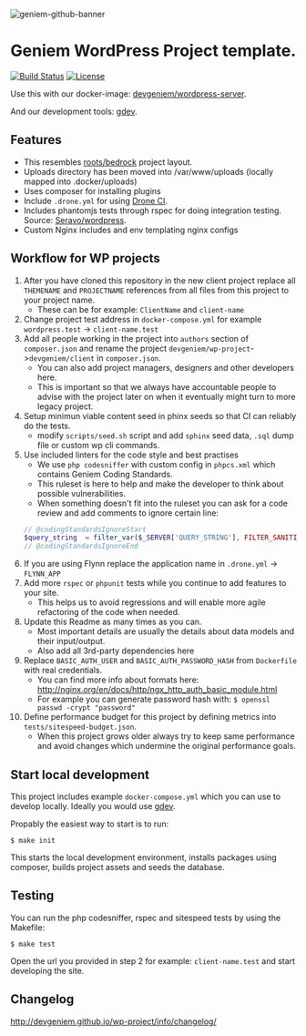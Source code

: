 ![geniem-github-banner](https://cloud.githubusercontent.com/assets/5691777/14319886/9ae46166-fc1b-11e5-9630-d60aa3dc4f9e.png)
# Geniem WordPress Project template.
[![Build Status](https://travis-ci.org/devgeniem/wp-project.svg?branch=master)](https://travis-ci.org/devgeniem/wp-project) [![License](http://img.shields.io/:license-mit-blue.svg)](http://doge.mit-license.org)

Use this with our docker-image: [devgeniem/wordpress-server](https://github.com/devgeniem/wordpress-server).

And our development tools: [gdev](https://github.com/devgeniem/gdev).

## Features
- This resembles [roots/bedrock](https://github.com/roots/bedrock) project layout.
- Uploads directory has been moved into /var/www/uploads (locally mapped into .docker/uploads)
- Uses composer for installing plugins
- Include `.drone.yml` for using [Drone CI](https://github.com/drone/drone).
- Includes phantomjs tests through rspec for doing integration testing. Source: [Seravo/wordpress](https://github.com/Seravo/wordpress).
- Custom Nginx includes and env templating nginx configs

## Workflow for WP projects
1. After you have cloned this repository in the new client project replace all `THEMENAME` and `PROJECTNAME` references from all files from this project to your project name.
    * These can be for example: `ClientName` and `client-name`
2. Change project test address in `docker-compose.yml` for example `wordpress.test` -> `client-name.test`
3. Add all people working in the project into `authors` section of `composer.json` and rename the project `devgeniem/wp-project`->`devgeniem/client` in `composer.json`.
    * You can also add project managers, designers and other developers here.
    * This is important so that we always have accountable people to advise with the project later on when it eventually might turn to more legacy project.
4. Setup minimun viable content seed in phinx seeds so that CI can reliably do the tests.
    * modify `scripts/seed.sh` script and add `sphinx` seed data, `.sql` dump file or custom wp cli commands.
5. Use included linters for the code style and best practises
    * We use `php codesniffer` with custom config in `phpcs.xml` which contains Geniem Coding Standards.
    * This ruleset is here to help and make the developer to think about possible vulnerabilities.
    * When something doesn't fit into the ruleset you can ask for a code review and add comments to ignore certain line:
    ```php
    // @codingStandardsIgnoreStart
    $query_string  = filter_var($_SERVER['QUERY_STRING'], FILTER_SANITIZE_STRING)
    // @codingStandardsIgnoreEnd
    ```
6. If you are using Flynn replace the application name in `.drone.yml` -> `FLYNN_APP`
7. Add more `rspec` or `phpunit` tests while you continue to add features to your site.
    * This helps us to avoid regressions and will enable more agile refactoring of the code when needed.
8. Update this Readme as many times as you can.
    * Most important details are usually the details about data models and their input/output.
    * Also add all 3rd-party dependencies here
9. Replace `BASIC_AUTH_USER` and `BASIC_AUTH_PASSWORD_HASH` from `Dockerfile` with real credentials.
    * You can find more info about formats here: http://nginx.org/en/docs/http/ngx_http_auth_basic_module.html
    * For example you can generate password hash with: `$ openssl passwd -crypt "password"`
10. Define performance budget for this project by defining metrics into `tests/sitespeed-budget.json`.
    * When this project grows older always try to keep same performance and avoid changes which undermine the original performance goals.

## Start local development
This project includes example `docker-compose.yml` which you can use to develop locally. Ideally you would use [gdev](https://github.com/devgeniem/gdev).

Propably the easiest way to start is to run:

```
$ make init
```

This starts the local development environment, installs packages using composer, builds project assets and seeds the database.

## Testing
You can run the php codesniffer, rspec and sitespeed tests by using the Makefile:
```
$ make test
```

Open the url you provided in step 2 for example: `client-name.test` and start developing the site.

## Changelog
http://devgeniem.github.io/wp-project/info/changelog/
